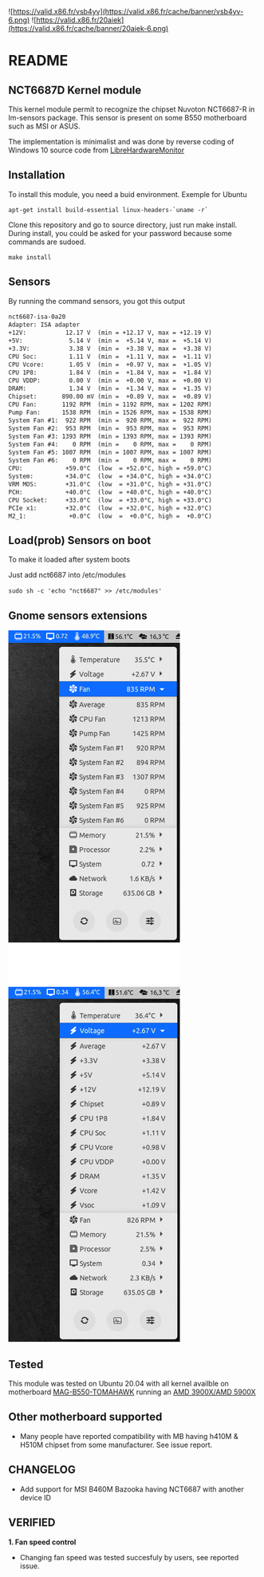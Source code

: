 ![https://valid.x86.fr/vsb4yv](https://valid.x86.fr/cache/banner/vsb4yv-6.png)
![https://valid.x86.fr/20aiek](https://valid.x86.fr/cache/banner/20aiek-6.png)
# README

## NCT6687D Kernel module

This kernel module permit to recognize the chipset Nuvoton NCT6687-R in lm-sensors package.
This sensor is present on some B550 motherboard such as MSI or ASUS.

The implementation is minimalist and was done by reverse coding of Windows 10 source code from [LibreHardwareMonitor](https://github.com/LibreHardwareMonitor/LibreHardwareMonitor)

## Installation

To install this module, you need a buid environment. Exemple for Ubuntu

```shell
apt-get install build-essential linux-headers-`uname -r`
```

Clone this repository and go to source directory, just run make install. During install, you could be asked for your password because some commands are sudoed.

```shell
make install
```

## Sensors

By running the command sensors, you got this output

```
nct6687-isa-0a20
Adapter: ISA adapter
+12V:           12.17 V  (min = +12.17 V, max = +12.19 V)
+5V:             5.14 V  (min =  +5.14 V, max =  +5.14 V)
+3.3V:           3.38 V  (min =  +3.38 V, max =  +3.38 V)
CPU Soc:         1.11 V  (min =  +1.11 V, max =  +1.11 V)
CPU Vcore:       1.05 V  (min =  +0.97 V, max =  +1.05 V)
CPU 1P8:         1.84 V  (min =  +1.84 V, max =  +1.84 V)
CPU VDDP:        0.00 V  (min =  +0.00 V, max =  +0.00 V)
DRAM:            1.34 V  (min =  +1.34 V, max =  +1.35 V)
Chipset:       890.00 mV (min =  +0.89 V, max =  +0.89 V)
CPU Fan:       1192 RPM  (min = 1192 RPM, max = 1202 RPM)
Pump Fan:      1538 RPM  (min = 1526 RPM, max = 1538 RPM)
System Fan #1:  922 RPM  (min =  920 RPM, max =  922 RPM)
System Fan #2:  953 RPM  (min =  953 RPM, max =  953 RPM)
System Fan #3: 1393 RPM  (min = 1393 RPM, max = 1393 RPM)
System Fan #4:    0 RPM  (min =    0 RPM, max =    0 RPM)
System Fan #5: 1007 RPM  (min = 1007 RPM, max = 1007 RPM)
System Fan #6:    0 RPM  (min =    0 RPM, max =    0 RPM)
CPU:            +59.0°C  (low  = +52.0°C, high = +59.0°C)
System:         +34.0°C  (low  = +34.0°C, high = +34.0°C)
VRM MOS:        +31.0°C  (low  = +31.0°C, high = +31.0°C)
PCH:            +40.0°C  (low  = +40.0°C, high = +40.0°C)
CPU Socket:     +33.0°C  (low  = +33.0°C, high = +33.0°C)
PCIe x1:        +32.0°C  (low  = +32.0°C, high = +32.0°C)
M2_1:            +0.0°C  (low  =  +0.0°C, high =  +0.0°C)
```

## Load(prob) Sensors on boot

To make it loaded after system boots

Just add nct6687 into /etc/modules

`sudo sh -c 'echo "nct6687" >> /etc/modules'`

## Gnome sensors extensions

![Fan](./images/fan.png) ![Voltage](./images/voltage.png)
## Tested

This module was tested on Ubuntu 20.04 with all kernel availble on motherboard [MAG-B550-TOMAHAWK](https://www.msi.com//Motherboard/MAG-B550-TOMAHAWK) running an [AMD 3900X/AMD 5900X](https://www.amd.com/en/products/cpu/amd-ryzen-9-3900x)

## Other motherboard supported

- Many people have reported compatibility with MB having h410M & H510M chipset from some manufacturer. See issue report.

## CHANGELOG

- Add support for MSI B460M Bazooka having NCT6687 with another device ID

## VERIFIED

**1. Fan speed control**

- Changing fan speed was tested succesfuly by users, see reported issue.
